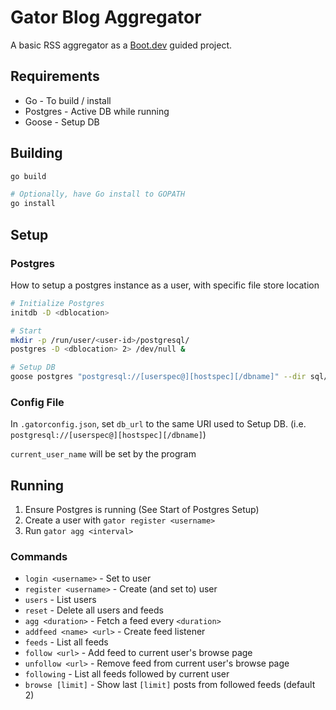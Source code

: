 # Gator Blog Aggregator

A basic RSS aggregator as a [Boot.dev](https://boot.dev) guided project.

## Requirements

- Go - To build / install
- Postgres - Active DB while running
- Goose - Setup DB

## Building

```bash
go build

# Optionally, have Go install to GOPATH
go install
```

## Setup

### Postgres

How to setup a postgres instance as a user, with specific file store location

```bash
# Initialize Postgres
initdb -D <dblocation>

# Start
mkdir -p /run/user/<user-id>/postgresql/
postgres -D <dblocation> 2> /dev/null &

# Setup DB
goose postgres "postgresql://[userspec@][hostspec][/dbname]" --dir sql/schema up
```

### Config File

In `.gatorconfig.json`, set `db_url` to the same URI used to Setup DB.
(i.e. `postgresql://[userspec@][hostspec][/dbname]`)

`current_user_name` will be set by the program

## Running

1. Ensure Postgres is running (See Start of Postgres Setup)
2. Create a user with `gator register <username>`
3. Run `gator agg <interval>`

### Commands

- `login <username>` - Set to user
- `register <username>` - Create (and set to) user
- `users` - List users
- `reset` - Delete all users and feeds
- `agg <duration>` - Fetch a feed every `<duration>`
- `addfeed <name> <url>` - Create feed listener
- `feeds` - List all feeds
- `follow <url>` - Add feed to current user's browse page
- `unfollow <url>` - Remove feed from current user's browse page
- `following` - List all feeds followed by current user
- `browse [limit]` - Show last `[limit]` posts from followed feeds (default 2)
